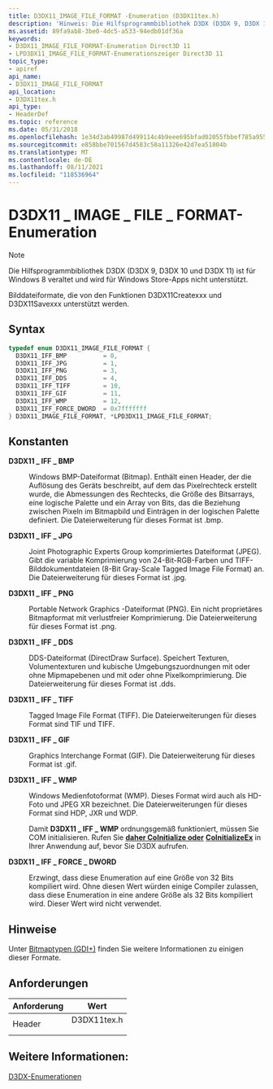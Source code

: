 ```yaml
---
title: D3DX11_IMAGE_FILE_FORMAT -Enumeration (D3DX11tex.h)
description: 'Hinweis: Die Hilfsprogrammbibliothek D3DX (D3DX 9, D3DX 10 und D3DX 11) ist für Windows 8 veraltet und wird für Windows Store-Apps nicht unterstützt. Bilddateiformate, die von den Funktionen D3DX11Createxxx und D3DX11Savexxx unterstützt werden.'
ms.assetid: 89fa9ab8-3be0-4dc5-a533-94edb01df36a
keywords:
- D3DX11_IMAGE_FILE_FORMAT-Enumeration Direct3D 11
- LPD3DX11_IMAGE_FILE_FORMAT-Enumerationszeiger Direct3D 11
topic_type:
- apiref
api_name:
- D3DX11_IMAGE_FILE_FORMAT
api_location:
- D3DX11tex.h
api_type:
- HeaderDef
ms.topic: reference
ms.date: 05/31/2018
ms.openlocfilehash: 1e34d3ab49987d499114c4b9eee695bfad02055fbbef785a955407e97843208f
ms.sourcegitcommit: e858bbe701567d4583c50a11326e42d7ea51804b
ms.translationtype: MT
ms.contentlocale: de-DE
ms.lasthandoff: 08/11/2021
ms.locfileid: "118536964"
---
```

# <a name="d3dx11_image_file_format-enumeration"></a>D3DX11 \_ IMAGE \_ FILE \_ FORMAT-Enumeration

> [!Note]  
> Die Hilfsprogrammbibliothek D3DX (D3DX 9, D3DX 10 und D3DX 11) ist für Windows 8 veraltet und wird für Windows Store-Apps nicht unterstützt.

 

Bilddateiformate, die von den Funktionen D3DX11Createxxx und D3DX11Savexxx unterstützt werden.

## <a name="syntax"></a>Syntax


```C++
typedef enum D3DX11_IMAGE_FILE_FORMAT { 
  D3DX11_IFF_BMP          = 0,
  D3DX11_IFF_JPG          = 1,
  D3DX11_IFF_PNG          = 3,
  D3DX11_IFF_DDS          = 4,
  D3DX11_IFF_TIFF         = 10,
  D3DX11_IFF_GIF          = 11,
  D3DX11_IFF_WMP          = 12,
  D3DX11_IFF_FORCE_DWORD  = 0x7fffffff
} D3DX11_IMAGE_FILE_FORMAT, *LPD3DX11_IMAGE_FILE_FORMAT;
```



## <a name="constants"></a>Konstanten

<dl> <dt>

<span id="D3DX11_IFF_BMP"></span><span id="d3dx11_iff_bmp"></span>**D3DX11 \_ IFF \_ BMP**
</dt> <dd>

Windows BMP-Dateiformat (Bitmap). Enthält einen Header, der die Auflösung des Geräts beschreibt, auf dem das Pixelrechteck erstellt wurde, die Abmessungen des Rechtecks, die Größe des Bitsarrays, eine logische Palette und ein Array von Bits, das die Beziehung zwischen Pixeln im Bitmapbild und Einträgen in der logischen Palette definiert. Die Dateierweiterung für dieses Format ist .bmp.

</dd> <dt>

<span id="D3DX11_IFF_JPG"></span><span id="d3dx11_iff_jpg"></span>**D3DX11 \_ IFF \_ JPG**
</dt> <dd>

Joint Photographic Experts Group komprimiertes Dateiformat (JPEG). Gibt die variable Komprimierung von 24-Bit-RGB-Farben und TIFF-Bilddokumentdateien (8-Bit Gray-Scale Tagged Image File Format) an. Die Dateierweiterung für dieses Format ist .jpg.

</dd> <dt>

<span id="D3DX11_IFF_PNG"></span><span id="d3dx11_iff_png"></span>**D3DX11 \_ IFF \_ PNG**
</dt> <dd>

Portable Network Graphics -Dateiformat (PNG). Ein nicht proprietäres Bitmapformat mit verlustfreier Komprimierung. Die Dateierweiterung für dieses Format ist .png.

</dd> <dt>

<span id="D3DX11_IFF_DDS"></span><span id="d3dx11_iff_dds"></span>**D3DX11 \_ IFF \_ DDS**
</dt> <dd>

DDS-Dateiformat (DirectDraw Surface). Speichert Texturen, Volumentexturen und kubische Umgebungszuordnungen mit oder ohne Mipmapebenen und mit oder ohne Pixelkomprimierung. Die Dateierweiterung für dieses Format ist .dds.

</dd> <dt>

<span id="D3DX11_IFF_TIFF"></span><span id="d3dx11_iff_tiff"></span>**D3DX11 \_ IFF \_ TIFF**
</dt> <dd>

Tagged Image File Format (TIFF). Die Dateierweiterungen für dieses Format sind TIF und TIFF.

</dd> <dt>

<span id="D3DX11_IFF_GIF"></span><span id="d3dx11_iff_gif"></span>**D3DX11 \_ IFF \_ GIF**
</dt> <dd>

Graphics Interchange Format (GIF). Die Dateierweiterung für dieses Format ist .gif.

</dd> <dt>

<span id="D3DX11_IFF_WMP"></span><span id="d3dx11_iff_wmp"></span>**D3DX11 \_ IFF \_ WMP**
</dt> <dd>

Windows Medienfotoformat (WMP). Dieses Format wird auch als HD-Foto und JPEG XR bezeichnet. Die Dateierweiterungen für dieses Format sind HDP, JXR und WDP.

Damit **D3DX11 \_ IFF \_ WMP** ordnungsgemäß funktioniert, müssen Sie COM initialisieren. Rufen Sie [**daher CoInitialize oder**](/windows/desktop/api/objbase/nf-objbase-coinitialize) [**CoInitializeEx**](/windows/desktop/api/combaseapi/nf-combaseapi-coinitializeex) in Ihrer Anwendung auf, bevor Sie D3DX aufrufen.

</dd> <dt>

<span id="D3DX11_IFF_FORCE_DWORD"></span><span id="d3dx11_iff_force_dword"></span>**D3DX11 \_ IFF \_ FORCE \_ DWORD**
</dt> <dd>

Erzwingt, dass diese Enumeration auf eine Größe von 32 Bits kompiliert wird. Ohne diesen Wert würden einige Compiler zulassen, dass diese Enumeration in eine andere Größe als 32 Bits kompiliert wird. Dieser Wert wird nicht verwendet.

</dd> </dl>

## <a name="remarks"></a>Hinweise

Unter [Bitmaptypen (GDI+)](../gdiplus/-gdiplus-types-of-bitmaps-about.md) finden Sie weitere Informationen zu einigen dieser Formate.

## <a name="requirements"></a>Anforderungen



| Anforderung | Wert |
|-------------------|----------------------------------------------------------------------------------------|
| Header<br/> | <dl> <dt>D3DX11tex.h</dt> </dl> |



## <a name="see-also"></a>Weitere Informationen:

<dl> <dt>

[D3DX-Enumerationen](d3d11-graphics-reference-d3dx11-enums.md)
</dt> </dl>

 

